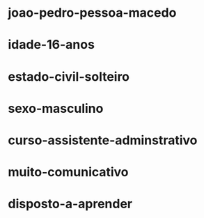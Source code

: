 # joao-pedro-pessoa-macedo
# idade-16-anos
# estado-civil-solteiro
# sexo-masculino
# curso-assistente-adminstrativo
# muito-comunicativo
# disposto-a-aprender
